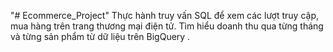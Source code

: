 "# Ecommerce_Project" 
Thực hành truy vấn SQL để xem các lượt truy cập, mua hàng trên trang thương mại điện tử. Tìm hiểu doanh thu qua từng tháng và từng sản phẩm từ dữ liệu trên BigQuery .
